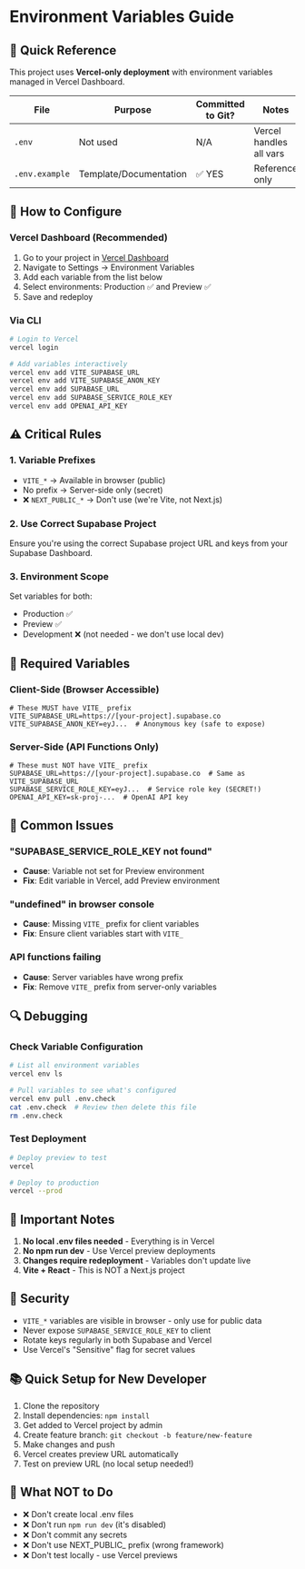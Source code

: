 # Environment Variables Guide

## 🎯 Quick Reference

This project uses **Vercel-only deployment** with environment variables managed in Vercel Dashboard.

| File              | Purpose                | Committed to Git? | Notes                    |
| ----------------- | ---------------------- | ----------------- | ------------------------ |
| `.env`            | Not used               | N/A               | Vercel handles all vars  |
| `.env.example`    | Template/Documentation | ✅ YES            | Reference only           |

## 🚀 How to Configure

### Vercel Dashboard (Recommended)

1. Go to your project in [Vercel Dashboard](https://vercel.com)
2. Navigate to Settings → Environment Variables
3. Add each variable from the list below
4. Select environments: Production ✅ and Preview ✅
5. Save and redeploy

### Via CLI

```bash
# Login to Vercel
vercel login

# Add variables interactively
vercel env add VITE_SUPABASE_URL
vercel env add VITE_SUPABASE_ANON_KEY
vercel env add SUPABASE_URL
vercel env add SUPABASE_SERVICE_ROLE_KEY
vercel env add OPENAI_API_KEY
```

## ⚠️ Critical Rules

### 1. Variable Prefixes

- `VITE_*` → Available in browser (public)
- No prefix → Server-side only (secret)
- ❌ `NEXT_PUBLIC_*` → Don't use (we're Vite, not Next.js)

### 2. Use Correct Supabase Project

Ensure you're using the correct Supabase project URL and keys from your Supabase Dashboard.

### 3. Environment Scope

Set variables for both:
- Production ✅
- Preview ✅
- Development ❌ (not needed - we don't use local dev)

## 🔑 Required Variables

### Client-Side (Browser Accessible)

```env
# These MUST have VITE_ prefix
VITE_SUPABASE_URL=https://[your-project].supabase.co
VITE_SUPABASE_ANON_KEY=eyJ...  # Anonymous key (safe to expose)
```

### Server-Side (API Functions Only)

```env
# These must NOT have VITE_ prefix
SUPABASE_URL=https://[your-project].supabase.co  # Same as VITE_SUPABASE_URL
SUPABASE_SERVICE_ROLE_KEY=eyJ...  # Service role key (SECRET!)
OPENAI_API_KEY=sk-proj-...  # OpenAI API key
```

## 🐛 Common Issues

### "SUPABASE_SERVICE_ROLE_KEY not found"

- **Cause**: Variable not set for Preview environment
- **Fix**: Edit variable in Vercel, add Preview environment

### "undefined" in browser console

- **Cause**: Missing `VITE_` prefix for client variables
- **Fix**: Ensure client variables start with `VITE_`

### API functions failing

- **Cause**: Server variables have wrong prefix
- **Fix**: Remove `VITE_` prefix from server-only variables

## 🔍 Debugging

### Check Variable Configuration

```bash
# List all environment variables
vercel env ls

# Pull variables to see what's configured
vercel env pull .env.check
cat .env.check  # Review then delete this file
rm .env.check
```

### Test Deployment

```bash
# Deploy preview to test
vercel

# Deploy to production
vercel --prod
```

## 📝 Important Notes

1. **No local .env files needed** - Everything is in Vercel
2. **No npm run dev** - Use Vercel preview deployments
3. **Changes require redeployment** - Variables don't update live
4. **Vite + React** - This is NOT a Next.js project

## 🔐 Security

- `VITE_*` variables are visible in browser - only use for public data
- Never expose `SUPABASE_SERVICE_ROLE_KEY` to client
- Rotate keys regularly in both Supabase and Vercel
- Use Vercel's "Sensitive" flag for secret values

## 📚 Quick Setup for New Developer

1. Clone the repository
2. Install dependencies: `npm install`
3. Get added to Vercel project by admin
4. Create feature branch: `git checkout -b feature/new-feature`
5. Make changes and push
6. Vercel creates preview URL automatically
7. Test on preview URL (no local setup needed!)

## 🚫 What NOT to Do

- ❌ Don't create local .env files
- ❌ Don't run `npm run dev` (it's disabled)
- ❌ Don't commit any secrets
- ❌ Don't use NEXT_PUBLIC_ prefix (wrong framework)
- ❌ Don't test locally - use Vercel previews